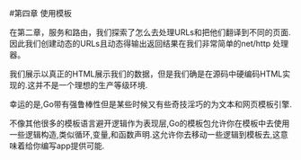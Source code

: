 #第四章 使用模板

在第二章，服务和路由，我们探索了怎么去处理URLs和把他们翻译到不同的页面.因此我们创建动态的URLs且动态得输出返回结果在我们非常简单的net/http 处理器。

我们展示以真正的HTML展示我们的数据，但是我们确是在源码中硬编码HTML实现的.这并不是一个理想的生产等级环境.

幸运的是,Go带有强鲁棒性但是某些时候又有些奇技淫巧的为文本和网页模板引擎.

不像其他很多的模板语言避开逻辑作为表现层,Go的模板包允许你在模板中去使用一些逻辑构造,类似循环,变量,和函数声明.这允许你去移动一些逻辑到模板去,这意味着给你编写app提供可能.